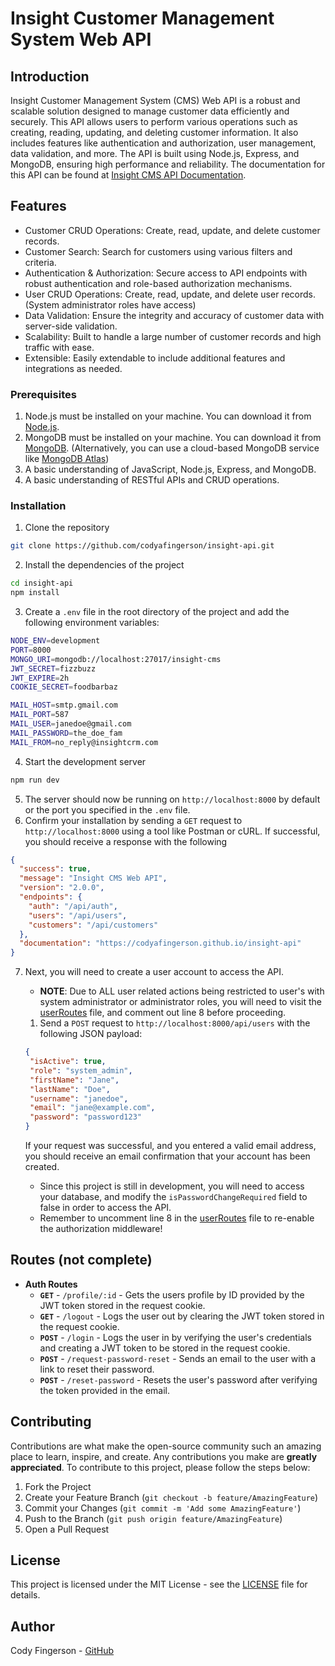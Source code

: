 # Insight Customer Management System Web API

## Introduction

Insight Customer Management System (CMS) Web API is a robust and scalable solution designed to manage customer data
efficiently and securely. This API allows users to perform various operations such as creating, reading, updating, and
deleting customer information. It also includes features like authentication and authorization, user management, data
validation, and more. The API is built using Node.js, Express, and MongoDB, ensuring high performance and reliability.
The documentation for this API can be found
at [Insight CMS API Documentation](https://codyafingerson.github.io/insight-api/).

## Features

- Customer CRUD Operations: Create, read, update, and delete customer records.
- Customer Search: Search for customers using various filters and criteria.
- Authentication & Authorization: Secure access to API endpoints with robust authentication and role-based authorization
  mechanisms.
- User CRUD Operations: Create, read, update, and delete user records. (System administrator roles have access)
- Data Validation: Ensure the integrity and accuracy of customer data with server-side validation.
- Scalability: Built to handle a large number of customer records and high traffic with ease.
- Extensible: Easily extendable to include additional features and integrations as needed.

### Prerequisites

1. Node.js must be installed on your machine. You can download it from [Node.js](https://nodejs.org/).
2. MongoDB must be installed on your machine. You can download it
   from [MongoDB](https://www.mongodb.com/try/download/community).
   (Alternatively, you can use a cloud-based MongoDB service like [MongoDB Atlas](https://www.mongodb.com/cloud/atlas))
3. A basic understanding of JavaScript, Node.js, Express, and MongoDB.
4. A basic understanding of RESTful APIs and CRUD operations.

### Installation

1. Clone the repository

```bash
git clone https://github.com/codyafingerson/insight-api.git
```

2. Install the dependencies of the project

```bash
cd insight-api
npm install
```

3. Create a `.env` file in the root directory of the project and add the following environment variables:

```bash
NODE_ENV=development
PORT=8000
MONGO_URI=mongodb://localhost:27017/insight-cms
JWT_SECRET=fizzbuzz
JWT_EXPIRE=2h
COOKIE_SECRET=foodbarbaz

MAIL_HOST=smtp.gmail.com
MAIL_PORT=587
MAIL_USER=janedoe@gmail.com
MAIL_PASSWORD=the_doe_fam
MAIL_FROM=no_reply@insightcrm.com
```

4. Start the development server

```bash
npm run dev
```

5. The server should now be running on `http://localhost:8000` by default or the port you specified in the `.env` file.
6. Confirm your installation by sending a `GET` request to `http://localhost:8000` using a tool like Postman or cURL. If
   successful, you should receive a response with the following

```json
{
  "success": true,
  "message": "Insight CMS Web API",
  "version": "2.0.0",
  "endpoints": {
    "auth": "/api/auth",
    "users": "/api/users",
    "customers": "/api/customers"
  },
  "documentation": "https://codyafingerson.github.io/insight-api"
}
```

7. Next, you will need to create a user account to access the API.
    - **NOTE**: Due to ALL user related actions being restricted to user's with system administrator or administrator
      roles, you will need to visit the [userRoutes](./src/routes/userRoutes.ts#L8) file, and comment out line 8 before
      proceeding.

    1. Send a `POST` request to `http://localhost:8000/api/users` with the following JSON payload:
   ```json
   {
    "isActive": true,
    "role": "system_admin",
    "firstName": "Jane",
    "lastName": "Doe",
    "username": "janedoe",
    "email": "jane@example.com",
    "password": "password123"
   }
   ```
   If your request was successful, and you entered a valid email address, you should receive an email confirmation that
   your account has been created.
    * Since this project is still in development, you will need to access your database, and modify
      the `isPasswordChangeRequired` field to false in order to access the API.
    * Remember to uncomment line 8 in the [userRoutes](./src/routes/userRoutes.ts#L8) file to re-enable the
      authorization middleware!

## Routes (not complete)

- **Auth Routes**
    - **`GET`** - `/profile/:id` - Gets the users profile by ID provided by the JWT token stored in the request cookie.
    - **`GET`** - `/logout` - Logs the user out by clearing the JWT token stored in the request cookie.
    - **`POST`** - `/login` - Logs the user in by verifying the user's credentials and creating a JWT token to be stored
      in the request cookie.
    - **`POST`** - `/request-password-reset` - Sends an email to the user with a link to reset their password.
    - **`POST`** - `/reset-password` - Resets the user's password after verifying the token provided in the email.

<!-- - **User Routes**

- **Customer Routes** -->

## Contributing

Contributions are what make the open-source community such an amazing place to learn, inspire, and create. Any
contributions you make are **greatly appreciated**. To contribute to this project, please follow the steps below:

1. Fork the Project
2. Create your Feature Branch (`git checkout -b feature/AmazingFeature`)
3. Commit your Changes (`git commit -m 'Add some AmazingFeature'`)
4. Push to the Branch (`git push origin feature/AmazingFeature`)
5. Open a Pull Request

## License

This project is licensed under the MIT License - see the [LICENSE](LICENSE) file for details.

## Author

Cody Fingerson - [GitHub](https://github.com/codyafingerson)